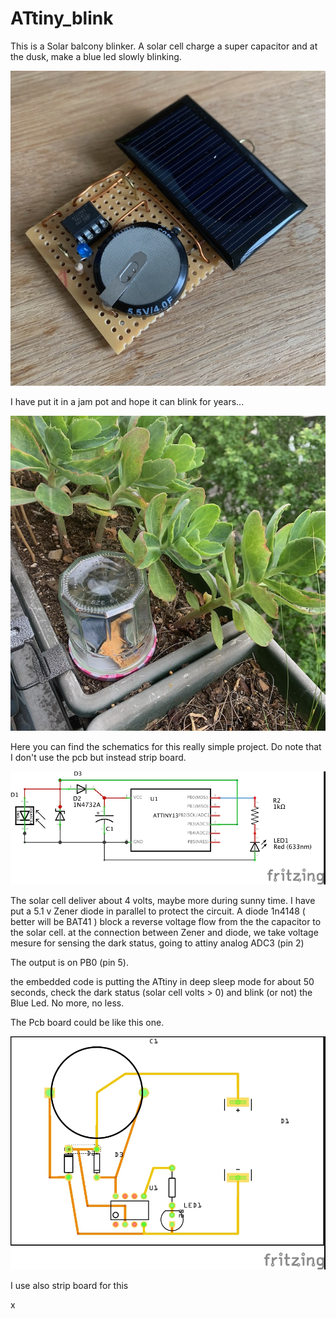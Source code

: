 # ATtiny_blink

This is a Solar balcony blinker. A solar cell charge a super capacitor and at the dusk, make a blue led slowly blinking.

![IMG_0838.png](/Pict/IMG_0838.png)

I have put it in a jam pot and hope it can blink for years...

![IMG_0840.png](/Pict/IMG_0840.png)

Here you can find the schematics for this really simple project. Do note that I don't use the pcb but instead strip board.

![attiny_blink_schema.jpg](/Pict/attiny_blink_schema.jpg)

The solar cell deliver about 4 volts, maybe more during sunny time. I have put a 5.1 v Zener diode in parallel to protect the circuit. A diode 1n4148 ( better will be BAT41 ) block a reverse voltage flow from the the capacitor to the solar cell. at the connection between Zener and diode, we take voltage mesure for sensing the dark status, going to attiny analog ADC3 (pin 2)

The output is on PB0 (pin 5). 

the embedded code is putting the ATtiny in deep sleep mode for about 50 seconds, check the dark status (solar cell volts > 0) and blink (or not) the Blue Led. No more, no less.

The Pcb board could be like this one.

![attiny_blink_pcb.jpg](/Pict/attiny_blink_pcb.jpg)

I use also strip board for this


x

